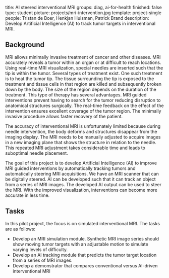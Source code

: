 title: AI steered interventional MRI
groups: diag, ai-for-health
finished: false
type: student
picture: projects/mri-intervention.jpg
template: project-single
people: Tristan de Boer, Henkjan Huisman, Patrick Brand
description: Develop Artificial Intelligence (AI) to track tumor targets in interventional MRI.

## Background

MRI allows minimally invasive treatment of cancer and other diseases. MRI accurately reveals a tumor within an organ or at difficult to reach locations. Using real-time MRI visualization, special needles are inserted such that the tip is within the tumor. Several types of treatment exist. One such treatment is to heat the tumor tip. The tissue surrounding the tip is exposed to the treatment and tissue cells in that region are killed and subsequently broken down by the body. The size of the region depends on the duration of the treatment. This type of therapy has several advantages. MRI guided interventions prevent having to search for the tumor reducing disruption to anatomical structures surgically. The real-time feedback on the effect of the intervention ensures excellent coverage of the tumor region. The minimally invasive procedure allows faster recovery of the patient.

The accuracy of interventional MRI is unfortunately limited because during needle intervention, the body deforms and structures disappear from the imaging display. The MRI needs to be manually adjusted to acquire images in a new imaging plane that shows the structure in relation to the needle. This repeated MRI adjustment takes considerable time and leads to suboptimal needle placement.

The goal of this project is to develop Artificial Intelligence (AI) to improve MRI guided interventions by automatically tracking tumors and automatically steering MRI acquisitions. We have an MRI scanner that can be digitally steered. AI can be developed such that it can track an object from a series of MRI images. The developed AI output can be used to steer the MRI. With the improved visualization, interventions can become more accurate in less time.

## Tasks
In this pilot project, the focus is on simulated interventional MRI. The tasks are as follows:

- Develop an MRI simulation module. Synthetic MRI image series should show moving tumor targets with an adjustable motion to simulate varying levels of difficulty.
- Develop an AI tracking module that predicts the tumor target location from a series of MRI images.
- Develop a demonstrator that compares conventional versus AI-driven interventional MRI 

